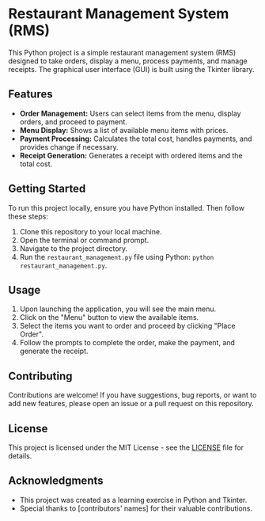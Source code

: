 # Restaurant Management System (RMS)

This Python project is a simple restaurant management system (RMS) designed to take orders, display a menu, process payments, and manage receipts. The graphical user interface (GUI) is built using the Tkinter library.

## Features

- **Order Management:** Users can select items from the menu, display orders, and proceed to payment.
- **Menu Display:** Shows a list of available menu items with prices.
- **Payment Processing:** Calculates the total cost, handles payments, and provides change if necessary.
- **Receipt Generation:** Generates a receipt with ordered items and the total cost.

## Getting Started

To run this project locally, ensure you have Python installed. Then follow these steps:

1. Clone this repository to your local machine.
2. Open the terminal or command prompt.
3. Navigate to the project directory.
4. Run the `restaurant_management.py` file using Python: `python restaurant_management.py`.

## Usage

1. Upon launching the application, you will see the main menu.
2. Click on the "Menu" button to view the available items.
3. Select the items you want to order and proceed by clicking "Place Order".
4. Follow the prompts to complete the order, make the payment, and generate the receipt.

## Contributing

Contributions are welcome! If you have suggestions, bug reports, or want to add new features, please open an issue or a pull request on this repository.

## License

This project is licensed under the MIT License - see the [LICENSE](LICENSE) file for details.

## Acknowledgments

- This project was created as a learning exercise in Python and Tkinter.
- Special thanks to [contributors' names] for their valuable contributions.
